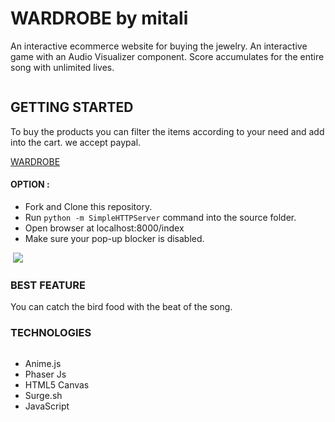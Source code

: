 # WARDROBE by mitali

An interactive ecommerce website for buying the jewelry. 
An interactive game with an Audio Visualizer component. Score accumulates for the entire song with unlimited lives.

<img src="" />

## GETTING STARTED

To buy the products you can filter the items according to your need and add into the cart. we accept paypal.


[WARDROBE](https://wardrobemymitali.herokuapp.com/index)

#### OPTION :
* Fork and Clone this repository.
* Run `python -m SimpleHTTPServer` command into the source folder.
* Open browser at localhost:8000/index
* Make sure your pop-up blocker is disabled.

<img src="" />

<img src="public/wardrobe.mov"/>

### BEST FEATURE

You can catch the bird food with the beat of the song.

### TECHNOLOGIES

<img src="" />

* Anime.js
* Phaser Js
* HTML5 Canvas
* Surge.sh
* JavaScript




